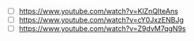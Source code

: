 - [ ] https://www.youtube.com/watch?v=KlZnQIteAns
- [ ] https://www.youtube.com/watch?v=cY0JxzENBJg
- [ ] https://www.youtube.com/watch?v=Z9dvM7qgN9s